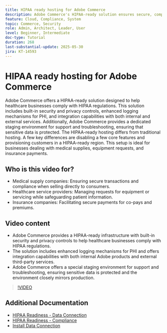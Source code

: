 ```yaml
---
title: HIPAA ready hosting for Adobe Commerce
description: Adobe Commerce's HIPAA-ready solution ensures secure, compliant e-commerce for healthcare businesses.
feature: Cloud, Compliance, System
topic: Commerce, Security
role: Admin, Architect, Leader, User
level: Beginner, Intermediate
doc-type: Tutorial
duration: 268
last-substantial-update: 2025-05-30
jira: KT-14593
---
```


# HIPAA ready hosting for Adobe Commerce

Adobe Commerce offers a HIPAA-ready solution designed to help healthcare businesses comply with HIPAA regulations. This solution includes built-in security and privacy controls, enhanced logging mechanisms for PHI, and integration capabilities with both internal and external services. Additionally, Adobe Commerce provides a dedicated staging environment for support and troubleshooting, ensuring that sensitive data is protected. The HIPAA-ready hosting differs from traditional hosting. A few key differences are disabling a few core features and provisioning customers in a HIPAA-ready region. This setup is ideal for businesses dealing with medical supplies, equipment requests, and insurance payments.

## Who is this video for?

* Medical supply companies: Ensuring secure transactions and compliance when selling directly to consumers.
* Healthcare service providers: Managing requests for equipment or servicing while safeguarding patient information.
* Insurance companies: Facilitating secure payments for co-pays and premiums.

## Video content

* Adobe Commerce provides a HIPAA-ready infrastructure with built-in security and privacy controls to help healthcare businesses comply with HIPAA regulations.
* The solution includes enhanced logging mechanisms for PHI and offers integration capabilities with both internal Adobe products and external third-party services.
* Adobe Commerce offers a special staging environment for support and troubleshooting, ensuring sensitive data is protected and the environment closely mirrors production.

>[!VIDEO](https://video.tv.adobe.com/v/3463177/?learn=on&enablevpops)

## Additional Documentation

* [HIPAA Readiness - Data Connection](https://experienceleague.adobe.com/en/docs/commerce/data-connection/hipaa-readiness)
* [HIPAA Readiness - Compliance](https://experienceleague.adobe.com/en/docs/commerce-admin/start/compliance/hipaa-ready-service/overview)
* [Install Data Connection](https://experienceleague.adobe.com/en/docs/commerce/data-connection/fundamentals/install)

